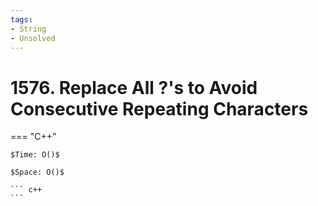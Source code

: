 ```yaml
---
tags:
- String
- Unsolved
---
```



# 1576. Replace All ?'s to Avoid Consecutive Repeating Characters

=== "C++"

    $Time: O()$

    $Space: O()$

    ``` c++
    ```